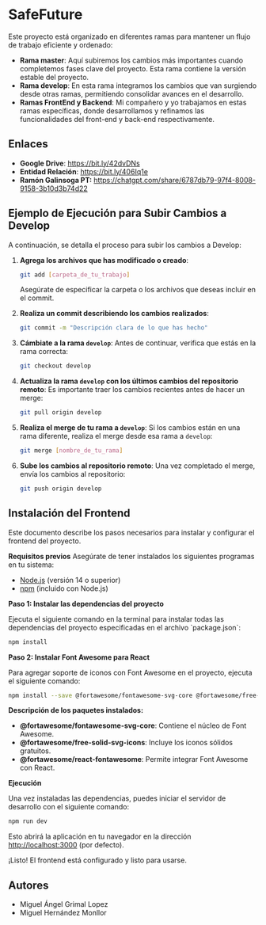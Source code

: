 # SafeFuture

Este proyecto está organizado en diferentes ramas para mantener un flujo de trabajo eficiente y ordenado:

- **Rama master**: Aquí subiremos los cambios más importantes cuando completemos fases clave del proyecto. Esta rama contiene la versión estable del proyecto.
- **Rama develop**: En esta rama integramos los cambios que van surgiendo desde otras ramas, permitiendo consolidar avances en el desarrollo.
- **Ramas FrontEnd y Backend**: Mi compañero y yo trabajamos en estas ramas específicas, donde desarrollamos y refinamos las funcionalidades del front-end y back-end respectivamente.

## Enlaces

- **Google Drive**: https://bit.ly/42dvDNs
- **Entidad Relación**: https://bit.ly/406Iq1e
- **Ramón Galinsoga PT:** https://chatgpt.com/share/6787db79-97f4-8008-9158-3b10d3b74d22
## Ejemplo de Ejecución para Subir Cambios a Develop

A continuación, se detalla el proceso para subir los cambios a Develop:

1. **Agrega los archivos que has modificado o creado**:
   ```bash
   git add [carpeta_de_tu_trabajo]
   ```
   Asegúrate de especificar la carpeta o los archivos que deseas incluir en el commit.

2. **Realiza un commit describiendo los cambios realizados**:
   ```bash
   git commit -m "Descripción clara de lo que has hecho"
   ```

3. **Cámbiate a la rama `develop`**:
   Antes de continuar, verifica que estás en la rama correcta:
   ```bash
   git checkout develop
   ```

4. **Actualiza la rama `develop` con los últimos cambios del repositorio remoto**:
   Es importante traer los cambios recientes antes de hacer un merge:
   ```bash
   git pull origin develop
   ```

5. **Realiza el merge de tu rama a `develop`**:
   Si los cambios están en una rama diferente, realiza el merge desde esa rama a `develop`:
   ```bash
   git merge [nombre_de_tu_rama]
   ```

6. **Sube los cambios al repositorio remoto**:
   Una vez completado el merge, envía los cambios al repositorio:
   ```bash
   git push origin develop
   ```

## Instalación del Frontend

Este documento describe los pasos necesarios para instalar y configurar el frontend del proyecto.

**Requisitos previos**
Asegúrate de tener instalados los siguientes programas en tu sistema:

- [Node.js](https://nodejs.org/) (versión 14 o superior)
- [npm](https://www.npmjs.com/) (incluido con Node.js)

**Paso 1: Instalar las dependencias del proyecto**
<div style="page-break-before: always;"></div>
Ejecuta el siguiente comando en la terminal para instalar todas las dependencias del proyecto especificadas en el archivo `package.json`:

```bash
npm install
```

**Paso 2: Instalar Font Awesome para React**
<div style="page-break-before: always;"></div>
Para agregar soporte de iconos con Font Awesome en el proyecto, ejecuta el siguiente comando:

```bash
npm install --save @fortawesome/fontawesome-svg-core @fortawesome/free-solid-svg-icons @fortawesome/react-fontawesome
```

**Descripción de los paquetes instalados:**
- **@fortawesome/fontawesome-svg-core**: Contiene el núcleo de Font Awesome.
- **@fortawesome/free-solid-svg-icons**: Incluye los iconos sólidos gratuitos.
- **@fortawesome/react-fontawesome**: Permite integrar Font Awesome con React.

**Ejecución**
<div style="page-break-before: always;"></div>
Una vez instaladas las dependencias, puedes iniciar el servidor de desarrollo con el siguiente comando:

```bash
npm run dev
```

Esto abrirá la aplicación en tu navegador en la dirección [http://localhost:3000](http://localhost:3000) (por defecto).

¡Listo! El frontend está configurado y listo para usarse.


## Autores

- Miguel Ángel Grimal Lopez
- Miguel Hernández Monllor
